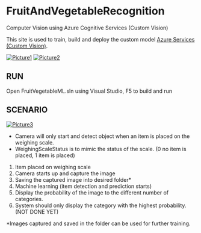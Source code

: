 # FruitAndVegetableRecognition
Computer Vision using Azure Cognitive Services (Custom Vision)

This site is used to train, build and deploy the custom model [Azure Services (Custom Vision)](https://www.customvision.ai/).

<a href="https://imgbb.com/"><img src="https://i.ibb.co/BtKSzbK/Picture1.png" alt="Picture1" border="0"></a>
<a href="https://imgbb.com/"><img src="https://i.ibb.co/yRR492R/Picture2.png" alt="Picture2" border="0"></a>

## RUN
Open FruitVegetableML.sln using Visual Studio, F5 to build and run


## SCENARIO
<a href="https://ibb.co/NSGTzh9"><img src="https://i.ibb.co/gVc4C1S/Picture3.png" alt="Picture3" border="0"></a>

- Camera will only start and detect object when an item is placed on the weighing scale.
- WeighingScaleStatus is to mimic the status of the scale. (0 no item is placed, 1 item is placed)

1. Item placed on weighing scale
2. Camera starts up and capture the image
3. Saving the captured image into desired folder*
4. Machine learning (item detection and prediction starts)
5. Display the probability of the image to the different number of categories.
6. System should only display the category with the highest probability. (NOT DONE YET)


*Images captured and saved in the folder can be used for further training.

